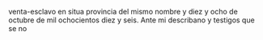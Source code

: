 venta-esclavo
en situa provincia del mismo nombre y diez y ocho de octubre de
mil ochocientos diez y seis. Ante mi describano y testigos que se
no